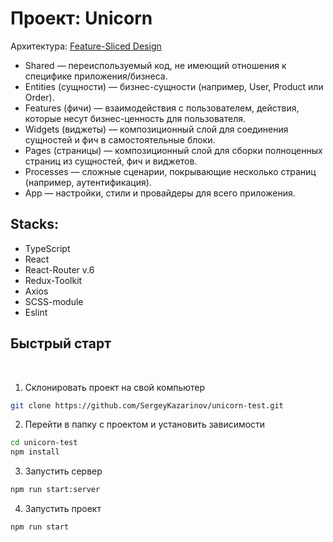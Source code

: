 # Проект: Unicorn

Архитектура: [Feature-Sliced Design](https://feature-sliced.design/)  
- Shared — переиспользуемый код, не имеющий отношения к специфике приложения/бизнеса.  
-  Entities (сущности) — бизнес-сущности (например, User, Product или Order).  
- Features (фичи) — взаимодействия с пользователем, действия, которые несут бизнес-ценность для пользователя.  
- Widgets (виджеты) — композиционный слой для соединения сущностей и фич в самостоятельные блоки.  
- Pages (страницы) — композиционный слой для сборки полноценных страниц из сущностей, фич и виджетов.  
- Processes — сложные сценарии, покрывающие несколько страниц (например, аутентификация).  
- App — настройки, стили и провайдеры для всего приложения.  


## Stacks:

- TypeScript
- React
- React-Router v.6
- Redux-Toolkit
- Axios
- SCSS-module
- Eslint

## Быстрый старт

<br />

1. Склонировать проект на свой компьютер

```bash
git clone https://github.com/SergeyKazarinov/unicorn-test.git
```

2. Перейти в папку с проектом и установить зависимости

```bash
cd unicorn-test
npm install
```
3. Запустить сервер

```bash
npm run start:server
```

4. Запустить проект

```bash
npm run start
```